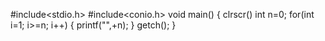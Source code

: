 #include<stdio.h>
#include<conio.h>
void main()
{
clrscr()
int n=0;
for(int i=1; i>=n; i++)
{
printf("",+n);
}
getch();
}
